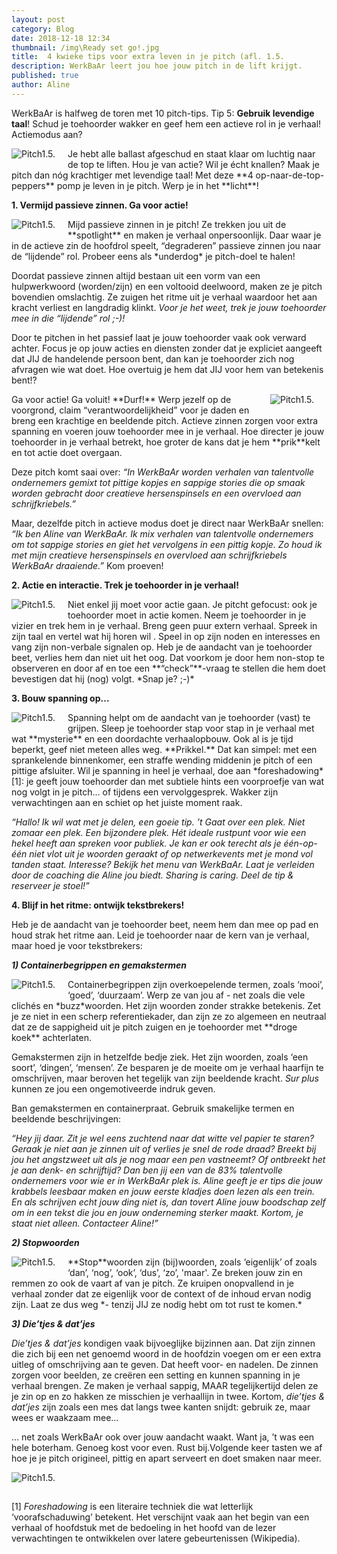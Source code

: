 ```yaml
---
layout: post
category: Blog
date: 2018-12-18 12:34
thumbnail: /img\Ready set go!.jpg
title:  4 kwieke tips voor extra leven in je pitch (afl. 1.5.
description: WerkBaAr leert jou hoe jouw pitch in de lift krijgt.
published: true
author: Aline
---
```


WerkBaAr is halfweg de toren met 10 pitch-tips. Tip 5: **Gebruik levendige taal**! Schud je toehoorder wakker en geef hem een actieve rol in je verhaal! Actiemodus aan?

<img alt="Pitch1.5." class="img-responsive" style="float: left;margin:0 20px 15px 0" src="/img\Ready set go!.jpg">
Je hebt alle ballast afgeschud en staat klaar om luchtig naar de top te liften. Hou je van actie? Wil je écht knallen? Maak je pitch dan nóg krachtiger met levendige taal! Met deze **4 op-naar-de-top-peppers** pomp je leven in je pitch. Werp je in het **licht**!

**1. Vermijd passieve zinnen. Ga voor actie!**

<img alt="Pitch1.5." class="img-responsive" style="float: left;margin:0 20px 15px 0" src="/img\watts-up.jpg">
Mijd passieve zinnen in je pitch! Ze trekken jou uit de **spotlight** en maken je verhaal onpersoonlijk. Daar waar je in de actieve zin de hoofdrol speelt, “degraderen” passieve zinnen jou naar de “lijdende” rol. Probeer eens als *underdog* je pitch-doel te halen!

Doordat passieve zinnen altijd bestaan uit een vorm van een hulpwerkwoord (worden/zijn) en een voltooid deelwoord, maken ze je pitch bovendien omslachtig. Ze zuigen het ritme uit je verhaal waardoor het aan kracht verliest en langdradig klinkt. *Voor je het weet, trek je jouw toehoorder mee in die “lijdende” rol ;-)!*

Door te pitchen in het passief laat je jouw toehoorder vaak ook verward achter. Focus je op jouw acties en diensten zonder dat je expliciet aangeeft dat JIJ de handelende persoon bent, dan kan je toehoorder zich nog afvragen wie wat doet. Hoe overtuig je hem dat JIJ voor hem van betekenis bent!?

<img alt="Pitch1.5." class="img-responsive" style="float: right;margin:0 20px 15px 0" src="/img\peas-of-me.jpg">
Ga voor actie! Ga voluit! **Durf!** Werp jezelf op de voorgrond, claim “verantwoordelijkheid” voor je daden en breng een krachtige en beeldende pitch. Actieve zinnen zorgen voor extra spanning en voeren jouw toehoorder mee in je verhaal. Hoe directer je jouw toehoorder in je verhaal betrekt, hoe groter de kans dat je hem **prik**kelt en tot actie doet overgaan.

Deze pitch komt saai over: *“In WerkBaAr worden verhalen van talentvolle ondernemers gemixt tot pittige kopjes en sappige stories die op smaak worden gebracht door creatieve hersenspinsels en een overvloed aan schrijfkriebels.”*

Maar, dezelfde pitch in actieve modus doet je direct naar WerkBaAr snellen: *“Ik ben Aline van WerkBaAr. Ik mix verhalen van talentvolle ondernemers om tot sappige stories en giet het vervolgens in een pittig kopje. Zo houd ik met mijn creatieve hersenspinsels en overvloed aan schrijfkriebels WerkBaAr draaiende.”* Kom proeven!

**2. Actie en interactie. Trek je toehoorder in je verhaal!**

<img alt="Pitch1.5." class="img-responsive" style="float: left;margin:0 20px 15px 0" src="/img\check-book.jpg">
Niet enkel jij moet voor actie gaan. Je pitcht gefocust: ook je toehoorder moet in actie komen. Neem je toehoorder in je vizier en trek hem in je verhaal. Breng geen puur extern verhaal. Spreek in zijn taal en vertel wat hij horen wil . Speel in op zijn noden en interesses en vang zijn non-verbale signalen op. Heb je de aandacht van je toehoorder beet, verlies hem dan niet uit het oog. Dat voorkom je door hem non-stop te observeren en door af en toe een **“check”**-vraag te stellen die hem doet bevestigen dat hij (nog) volgt. *Snap je? ;-)*

**3. Bouw spanning op...**

<img alt="Pitch1.5." class="img-responsive" style="float: left;margin:0 20px 15px 0" src="/img\inspector-brush.jpg">
Spanning helpt om de aandacht van je toehoorder (vast) te grijpen. Sleep je toehoorder stap voor stap in je verhaal met wat **mysterie** en een doordachte verhaalopbouw. Ook al is je tijd beperkt, geef niet meteen alles weg. **Prikkel.** Dat kan simpel: met een sprankelende binnenkomer, een straffe wending middenin je pitch of een pittige afsluiter. Wil je spanning in heel je verhaal, doe aan *foreshadowing* [1]: je geeft jouw toehoorder dan met subtiele hints een voorproefje van wat nog volgt in je pitch… of tijdens een vervolggesprek. Wakker zijn verwachtingen aan en schiet op het juiste moment raak.

*“Hallo! Ik wil wat met je delen, een goeie tip. ’t Gaat over een plek. Niet zomaar een plek. Een bijzondere plek. Hét ideale rustpunt voor wie een hekel heeft aan spreken voor publiek. Je kan er ook terecht als je één-op-één niet vlot uit je woorden geraakt of op netwerkevents met je mond vol tanden staat. Interesse? Bekijk het menu van WerkBaAr. Laat je verleiden door de coaching die Aline jou biedt. Sharing is caring. Deel de tip & reserveer je stoel!”*

**4. Blijf in het ritme: ontwijk tekstbrekers!**

Heb je de aandacht van je toehoorder beet, neem hem dan mee op pad en houd strak het ritme aan. Leid je toehoorder naar de kern van je verhaal, maar hoed je voor tekstbrekers:

***1) Containerbegrippen en gemakstermen***

<img alt="Pitch1.5." class="img-responsive" style="float: left;margin:0 20px 15px 0" src="/img\one-smart-cookie.jpg">
Containerbegrippen zijn overkoepelende termen, zoals ‘mooi’, ‘goed’, ‘duurzaam’. Werp ze van jou af - net zoals die vele clichés en *buzz*woorden. Het zijn woorden zonder strakke betekenis. Zet je ze niet in een scherp referentiekader, dan zijn ze zo algemeen en neutraal dat ze de sappigheid uit je pitch zuigen en je toehoorder met **droge koek** achterlaten.

Gemakstermen zijn in hetzelfde bedje ziek. Het zijn woorden, zoals ‘een soort’, ‘dingen’, ‘mensen’. Ze besparen je de moeite om je verhaal haarfijn te omschrijven, maar beroven het tegelijk van zijn beeldende kracht. *Sur plus* kunnen ze jou een ongemotiveerde indruk geven.

Ban gemakstermen en containerpraat. Gebruik smakelijke termen en beeldende beschrijvingen:

*“Hey jij daar. Zit je wel eens zuchtend naar dat witte vel papier te staren? Geraak je niet aan je zinnen uit of verlies je snel de rode draad? Breekt bij jou het angstzweet uit als je nog maar een pen vastneemt? Of ontbreekt het je aan denk- en schrijftijd? Dan ben jij een van de 83% talentvolle ondernemers voor wie er in WerkBaAr plek is. Aline geeft je er tips die jouw krabbels leesbaar maken en jouw eerste kladjes doen lezen als een trein. En als schrijven echt jouw ding niet is, dan tovert Aline jouw boodschap zelf om in een tekst die jou en jouw onderneming sterker maakt. Kortom, je staat niet alleen. Contacteer Aline!”*

***2) Stopwoorden***

<img alt="Pitch1.5." class="img-responsive" style="float: left;margin:0 20px 15px 0" src="/img\sign-waving.jpg">
**Stop**woorden zijn (bij)woorden, zoals ‘eigenlijk’ of zoals ‘dan’, ‘nog’, ‘ook’, ‘dus’, ‘zo’, 'maar'. Ze breken jouw zin en remmen zo ook de vaart af van je pitch. Ze kruipen onopvallend in je verhaal zonder dat ze eigenlijk voor de context of de inhoud ervan nodig zijn. Laat ze dus weg *- tenzij JIJ ze nodig hebt om tot rust te komen.*

***3) Die’tjes & dat’jes***

*Die’tjes & dat’jes* kondigen vaak bijvoeglijke bijzinnen aan. Dat zijn zinnen die zich bij een net genoemd woord in de hoofdzin voegen om er een extra uitleg of omschrijving aan te geven. Dat heeft voor- en nadelen. De zinnen zorgen voor beelden, ze creëren een setting en kunnen spanning in je verhaal brengen. Ze maken je verhaal sappig, MAAR tegelijkertijd delen ze je zin op en zo hakken ze misschien je verhaallijn in twee. Kortom, *die’tjes & dat’jes* zijn zoals een mes dat langs twee kanten snijdt: gebruik ze, maar wees er waakzaam mee…

… net zoals WerkBaAr ook over jouw aandacht waakt. Want ja, ’t was een hele boterham. Genoeg kost voor even. Rust bij.Volgende keer tasten we af hoe je je pitch origineel, pittig en apart serveert en doet smaken naar meer.

<img alt="Pitch1.5." class="img-responsive" style="float: middle;margin:0 20px 15px 0" src="/img\meat-ketchup.jpg">

[1] *Foreshadowing* is een literaire techniek die wat letterlijk ‘voorafschaduwing’ betekent. Het verschijnt vaak aan het begin van een verhaal of hoofdstuk met de bedoeling in het hoofd van de lezer verwachtingen te ontwikkelen over latere gebeurtenissen (Wikipedia).
